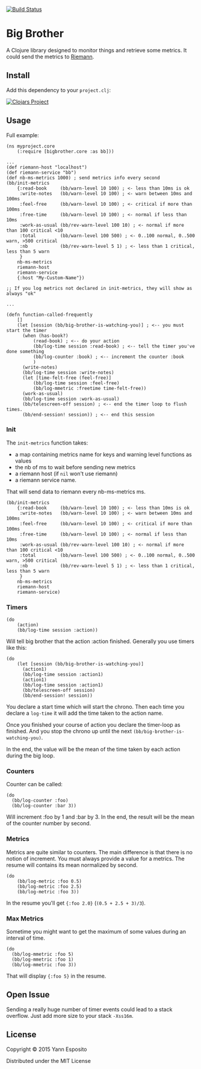 [![Build Status](https://travis-ci.org/yogsototh/bigbrother.svg?branch=master)](https://travis-ci.org/yogsototh/bigbrother)

# Big Brother

A Clojure library designed to monitor things and retrieve some metrics.
It could send the metrics to [Riemann](http://riemann.io).

## Install

Add this dependency to your `project.clj`:

[![Clojars Project](http://clojars.org/bigbrother/latest-version.svg)](http://clojars.org/bigbrother)

## Usage

Full example:

~~~ {.clojure}
(ns myproject.core
    (:require [bigbrother.core :as bb]))

...
(def riemann-host "localhost")
(def riemann-service "bb")
(def nb-ms-metrics 1000) ; send metrics info every second
(bb/init-metrics
    {:read-book     (bb/warn-level 10 100) ; <- less than 10ms is ok
     :write-notes   (bb/warn-level 10 100) ; <- warn between 10ms and 100ms
     :feel-free     (bb/warn-level 10 100) ; <- critical if more than 100ms
     :free-time     (bb/warn-level 10 100) ; <- normal if less than 10ms
     :work-as-usual (bb/rev-warn-level 100 10) ; <- normal if more than 100 critical <10
     :total         (bb/warn-level 100 500) ; <- 0..100 normal, 0..500 warn, >500 critical
     :nb            (bb/rev-warn-level 5 1) ; <- less than 1 critical, less than 5 warn
     }
    nb-ms-metrics
    riemann-host
    riemann-service
    {:host "My-Custom-Name"})

;; If you log metrics not declared in init-metrics, they will show as always "ok"

...

(defn function-called-frequently
    []
    (let [session (bb/big-brother-is-watching-you)] ; <-- you must start the timer
      (when (has-book?)
          (read-book) ; <-- do your action
          (bb/log-time session :read-book) ; <-- tell the timer you've done something
          (bb/log-counter :book) ; <-- increment the counter :book
          )
      (write-notes)
      (bb/log-time session :write-notes)
      (let [time-felt-free (feel-free)]
          (bb/log-time session :feel-free)
          (bb/log-mmetric :freetime time-felt-free))
      (work-as-usual)
      (bb/log-time session :work-as-usual)
      (bb/telescreen-off session) ; <-- end the timer loop to flush times.
      (bb/end-session! session)) ; <-- end this session
~~~

### Init

The `init-metrics` function takes:

- a map containing metrics name for keys and warning level functions as values
- the nb of ms to wait before sending new metrics
- a riemann host (if `nil` won't use riemann)
- a riemann service name.

That will send data to riemann every nb-ms-metrics ms.

~~~ {.clojure}
(bb/init-metrics
    {:read-book     (bb/warn-level 10 100) ; <- less than 10ms is ok
     :write-notes   (bb/warn-level 10 100) ; <- warn between 10ms and 100ms
     :feel-free     (bb/warn-level 10 100) ; <- critical if more than 100ms
     :free-time     (bb/warn-level 10 100) ; <- normal if less than 10ms
     :work-as-usual (bb/rev-warn-level 100 10) ; <- normal if more than 100 critical <10
     :total         (bb/warn-level 100 500) ; <- 0..100 normal, 0..500 warn, >500 critical
     :nb            (bb/rev-warn-level 5 1) ; <- less than 1 critical, less than 5 warn
     }
    nb-ms-metrics
    riemann-host
    riemann-service)
~~~

### Timers

~~~ {.clojure}
(do
    (action)
    (bb/log-time session :action))
~~~

Will tell big brother that the action :action finished.
Generally you use timers like this:

~~~ {.clojure}
(do
    (let [session (bb/big-brother-is-watching-you)]
      (action1)
      (bb/log-time session :action1)
      (action1)
      (bb/log-time session :action1)
      (bb/telescreen-off session)
      (bb/end-session! session))
~~~

You declare a start time which will start the chrono.
Then each time you declare a `log-time` it will add the time taken to the action name.

Once you finished your course of action you declare the timer-loop as finished.
And you stop the chrono up until the next `(bb/big-brother-is-watching-you)`.

In the end, the value will be the mean of the time taken by each action during the
big loop.

### Counters

Counter can be called:

~~~ {.clojure}
(do
  (bb/log-counter :foo)
  (bb/log-counter :bar 3))
~~~

Will increment :foo by 1 and :bar by 3.
In the end, the result will be the mean of the counter number by second.

### Metrics

Metrics are quite similar to counters.
The main difference is that there is no notion of increment.
You must always provide a value for a metrics.
The resume will contains its mean normalized by second.

~~~ {.clojure}
(do
    (bb/log-metric :foo 0.5)
    (bb/log-metric :foo 2.5)
    (bb/log-metric :foo 3))
~~~

In the resume you'll get `{:foo 2.0}` (`(0.5 + 2.5 + 3)/3`).


### Max Metrics

Sometime you might want to get the maximum of some values during an interval of time.

~~~ {.clojure}
(do
  (bb/log-mmetric :foo 5)
  (bb/log-mmetric :foo 1)
  (bb/log-mmetric :foo 3))
~~~

That will display `{:foo 5}` in the resume.

## Open Issue

Sending a really huge number of timer events could lead to a stack overflow.
Just add more size to your stack `-Xss16m`.

## License

Copyright © 2015 Yann Esposito

Distributed under the MIT License
